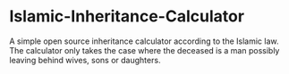 # Islamic-Inheritance-Calculator
A simple open source inheritance calculator according to the Islamic law. The calculator only takes the case where the  deceased is a man possibly leaving behind wives, sons or daughters.
